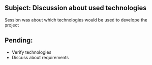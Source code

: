 ## Subject: Discussion about used technologies

 Session was about which technologies would be used to develope the project

## Pending:

 + Verify technologies 
 + Discuss about requirements